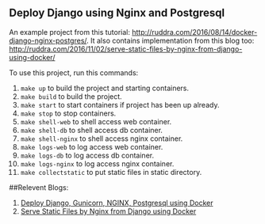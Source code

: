 ## Deploy Django using Nginx and Postgresql

An example project from this tutorial: http://ruddra.com/2016/08/14/docker-django-nginx-postgres/. It also contains implementation from this blog too: http://ruddra.com/2016/11/02/serve-static-files-by-nginx-from-django-using-docker/

To use this project, run this commands:

1. `make up` to build the project and starting containers.
2. `make build` to build the project.
3. `make start` to start containers if project has been up already.
4. `make stop` to stop containers.
5. `make shell-web` to shell access web container.
6. `make shell-db` to shell access db container.
7. `make shell-nginx` to shell access nginx container.
8. `make logs-web` to log access web container.
9. `make logs-db` to log access db container.
10. `make logs-nginx` to log access nginx container.
11. `make collectstatic` to put static files in static directory.

##Relevent Blogs:
1. <a href="http://ruddra.com/2016/08/14/docker-django-nginx-postgres/">Deploy Django, Gunicorn, NGINX, Postgresql using Docker</a>
2. <a href="http://ruddra.com/2016/11/02/serve-static-files-by-nginx-from-django-using-docker/">Serve Static Files by Nginx from Django using Docker</a>
 
